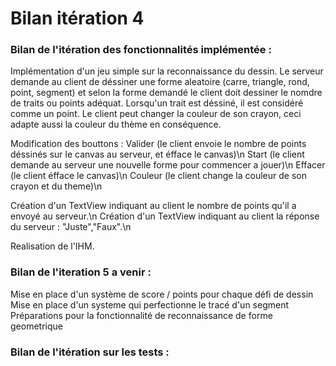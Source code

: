# Bilan itération 4

### Bilan de l'itération des fonctionnalités implémentée :

Implémentation d'un jeu simple sur la reconnaissance du dessin. Le serveur demande au client de déssiner une forme aleatoire
(carre, triangle, rond, point, segment) et selon la forme demandé le client doit dessiner le nomdre de traits ou points adéquat.
Lorsqu'un trait est déssiné, il est considéré comme un point.
Le client peut changer la couleur de son crayon, ceci adapte aussi la couleur du thème en conséquence.

Modification des bouttons : Valider (le client envoie le nombre de points déssinés sur le canvas au serveur, et éfface le canvas)\n
                            Start (le client demande au serveur une nouvelle forme pour commencer a jouer)\n
                            Effacer (le client éfface le canvas)\n
                            Couleur (le client change la couleur de son crayon et du theme)\n
                            
Création d'un TextView indiquant au client le nombre de points qu'il a envoyé au serveur.\n
Création d'un TextView indiquant au client la réponse du serveur : "Juste","Faux".\n
                            

Realisation de l'IHM.


### Bilan de l'iteration 5 a venir :
Mise en place d'un système de score / points pour chaque défi de dessin
Mise en place d'un systeme qui perfectionne le tracé d'un segment
Préparations pour la fonctionnalité de reconnaissance de forme geometrique

### Bilan de l'itération sur les tests :
